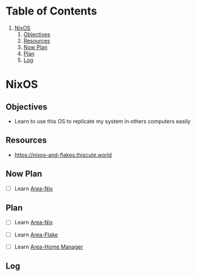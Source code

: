 
# Table of Contents

1.  [NixOS](#org99f8013)
    1.  [Objectives](#org18c5632)
    2.  [Resources](#orgbb7350f)
    3.  [Now Plan](#org4f620ff)
    4.  [Plan](#org696c49d)
    5.  [Log](#org3559356)



<a id="org99f8013"></a>

# NixOS


<a id="org18c5632"></a>

## Objectives

-   Learn to use this OS to replicate my system in others computers easily


<a id="orgbb7350f"></a>

## Resources

-   <https://nixos-and-flakes.thiscute.world>


<a id="org4f620ff"></a>

## Now Plan

-   [ ] Learn [Area-Nix](20250115104731-area_nix.md)


<a id="org696c49d"></a>

## Plan

-   [ ] Learn [Area-Nix](20250115104731-area_nix.md)
-   [ ] Learn [Area-Flake](20250115105630-area_flake.md)
-   [ ] Learn [Area-Home Manager](20250115105728-area_home_manager.md)


<a id="org3559356"></a>

## Log

